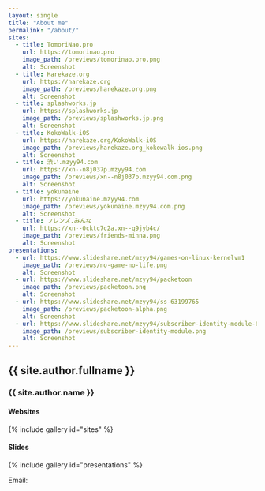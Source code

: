 ```yaml
---
layout: single
title: "About me"
permalink: "/about/"
sites:
  - title: TomoriNao.pro
    url: https://tomorinao.pro
    image_path: /previews/tomorinao.pro.png
    alt: Screenshot
  - title: Harekaze.org
    url: https://harekaze.org
    image_path: /previews/harekaze.org.png
    alt: Screenshot
  - title: splashworks.jp
    url: https://splashworks.jp
    image_path: /previews/splashworks.jp.png
    alt: Screenshot
  - title: KokoWalk-iOS
    url: https://harekaze.org/KokoWalk-iOS
    image_path: /previews/harekaze.org_kokowalk-ios.png
    alt: Screenshot
  - title: 渋い.mzyy94.com
    url: https://xn--n8j037p.mzyy94.com
    image_path: /previews/xn--n8j037p.mzyy94.com.png
    alt: Screenshot
  - title: yokunaine
    url: https://yokunaine.mzyy94.com
    image_path: /previews/yokunaine.mzyy94.com.png
    alt: Screenshot
  - title: フレンズ.みんな
    url: https://xn--0cktc7c2a.xn--q9jyb4c/
    image_path: /previews/friends-minna.png
    alt: Screenshot
presentations:
  - url: https://www.slideshare.net/mzyy94/games-on-linux-kernelvm1
    image_path: /previews/no-game-no-life.png
    alt: Screenshot
  - url: https://www.slideshare.net/mzyy94/packetoon
    image_path: /previews/packetoon.png
    alt: Screenshot
  - url: https://www.slideshare.net/mzyy94/ss-63199765
    image_path: /previews/packetoon-alpha.png
    alt: Screenshot
  - url: https://www.slideshare.net/mzyy94/subscriber-identity-module-66892458
    image_path: /previews/subscriber-identity-module.png
    alt: Screenshot
---
```


## {{ site.author.fullname }}
### {{ site.author.name }}

#### Websites

{% include gallery id="sites" %}

#### Slides

{% include gallery id="presentations" %}


<label>Email: </label>
<a href="mailto:"></a>

<script>
(function(e,m,a,i,l){
  var elm = document.querySelector('a[href^="mailto:"]');
  var email = 'u' + '@' + document.location.hostname;
  elm.href = 'mailto:' + email;
  elm.innerText = email;
})();
</script>
